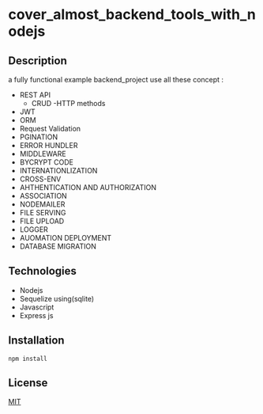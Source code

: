 # cover_almost_backend_tools_with_nodejs

## Description
a fully functional example backend_project use all these concept :
- REST API
    - CRUD
    -HTTP methods
- JWT 
- ORM
- Request Validation
- PGINATION
- ERROR HUNDLER
- MIDDLEWARE
- BYCRYPT CODE
- INTERNATIONLIZATION
- CROSS-ENV 
- AHTHENTICATION AND AUTHORIZATION
- ASSOCIATION
- NODEMAILER
- FILE SERVING
- FILE UPLOAD
 - LOGGER
 - AUOMATION DEPLOYMENT
 - DATABASE MIGRATION

## Technologies
- Nodejs
- Sequelize using(sqlite)
- Javascript
- Express js 


## Installation
```
npm install
```


## License

[MIT](https://choosealicense.com/licenses/mit/)
